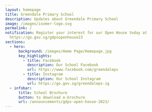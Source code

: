 ```yaml
---
layout: homepage
title: Greendale Primary School
description: Updates about Greendale Primary School
image: /images/isomer-logo.svg
permalink: /
notification: Register your interest for our Open House today at
  https://go.gov.sg/gdpsopenhouse23
sections:
  - hero:
      background: /images/Home Page/Homepage.jpg
      key_highlights:
        - title: Facebook
          description: Our School Facebook
          url: https://www.facebook.com/greendaleps
        - title: Instagram
          description: Our School Instagram
          url: https://go.gov.sg/greendaleps-ig
  - infobar:
      title: School Brochure
      button: to download e-brochure
      url: /announcements/gdps-open-house-2023/
---
```

